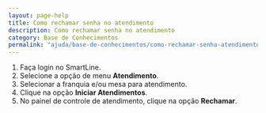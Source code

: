 ```yaml
---
layout: page-help
title: Como rechamar senha no atendimento
description: Como rechamar senha no atendimento
category: Base de Conhecimentos
permalink: "ajuda/base-de-conhecimentos/como-rechamar-senha-atendimento"
---
```


1. Faça login no SmartLine.
2. Selecione a opção de menu **Atendimento**.
3. Selecionar a franquia e/ou mesa para atendimento.
4. Clique na opção **Iniciar Atendimentos**.
4. No painel de controle de atendimento, clique na opção **Rechamar**.